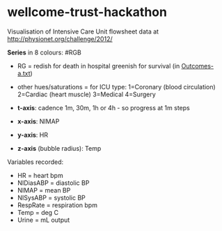 # wellcome-trust-hackathon

Visualisation of Intensive Care Unit flowsheet data at http://physionet.org/challenge/2012/

**Series** in 8 colours: #RGB
- RG = redish for death in hospital greenish for survival (in [Outcomes-a.txt](http://physionet.org/challenge/2012/Outcomes-a.txt))
- other hues/saturations = for ICU type:
1=Coronary (blood circulation)
2=Cardiac (heart muscle)
3=Medical
4=Surgery

- **t-axis**: cadence 1m, 30m, 1h or 4h - so progress at 1m steps
- **x-axis**: NIMAP
- **y-axis**: HR
- **z-axis** (bubble radius): Temp


Variables recorded:
* HR = heart bpm
* NIDiasABP = diastolic BP
* NIMAP = mean BP
* NISysABP = systolic BP
* RespRate = respiration bpm
* Temp = deg C
* Urine = mL output